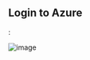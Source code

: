 <h2>Login to Azure</h2>:

![image](https://github.com/user-attachments/assets/bbaaaaa5-314b-40dc-80d3-34def72e6265)

